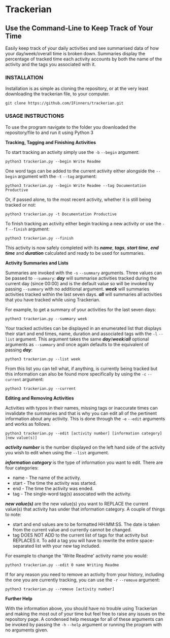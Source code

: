 # Trackerian
## Use the Command-Line to Keep Track of Your Time
Easily keep track of your daily activities and see summarised data of how your day/week/overall time is broken down. Summaries display the percentage of tracked time each activity accounts by both the name of the activity and the tags you associated with it.

### INSTALLATION
Installation is as simple as cloning the repository, or at the very least downloading the trackerian file, to your computer.

    git clone https://github.com/IFinners/trackerian.git

### USAGE INSTRUCTIONS
To use the program navigate to the folder you downloaded the repository/file to and run it using Python 3


**Tracking, Tagging and Finishing Activities**

To start tracking an activity simply use the `-b` `--begin` argument:

    python3 trackerian.py --begin Write Readme

One word tags can be added to the current activity either alongside the `--begin` argument with the `-t` `--tag` argument:

    python3 trackerian.py --begin Write Readme --tag Documentation Productive

Or, if passed alone, to the most recent activity, whether it is still being tracked or not:

    python3 trackerian.py -t Documentation Productive

To finish tracking an activity either begin tracking a new activity or use the `-f` `--finish` argument:

    python3 trackerian.py --finish

This activity is now safely completed with its **_name_**, **_tags_**, **_start time_**, **_end time_** and **_duration_** calculated and ready to be used for summaries.

**Activity Summaries and Lists**

Summaries are invoked with the `-s` `--summary` arguments. Three values can be passed to `--summary`:
**_day_** will summarise activities tracked during the current day (since 00:00) and is the default value so will be invoked by passing `--summary` with no additional argument.
**_week_** will summaries activities tracked within the last seven days.
**_all_** will summaries all activities that you have tracked while using Trackerian.

For example, to get a summary of your activities for the last seven days:

    python3 trackerian.py --summary week

Your tracked activities can be displayed in an enumerated list that displays their start and end times, name, duration and associated tags with the `-l` `--list` argument. This argument takes the same **_day_**/**_week_**/**_all_** optional arguments as `--summary` and once again defaults to the equivalent of passing **_day_**:
    
    python3 trackerian.py --list week

From this list you can tell what, if anything, is currently being tracked but this information can also be found more specifically by using the `-c` `--current` argument:

    python3 trackerian.py --current

**Editing and Removing Activities**

Activities with typos in their names, missing tags or inaccurate times can invalidate the summaries and that is why you can edit all of the pertinent information about any activity. This is done through the `-e` `--edit` arguments and works as follows.

    python3 trackerian.py --edit [activity number] [information category] [new value(s)]
    
**_activity number_** is the number displayed on the left hand side of the activity you wish to edit when using the `--list` argument. 

**_information category_** is the type of information you want to edit. There are four categories:
* name - The name of the activity.
* start - The time the activity was started. 
* end - The time the activity was ended.
* tag - The single-word tag(s) associated with the activity. 

**_new value(s)_** are the new value(s) you want to REPLACE the current value(s) that activity has under that information category. A couple of things to note:
* start and end values are to be formatted HH:MM:SS. The date is taken from the current value and currently cannot be changed.
* tag DOES NOT ADD to the current list of tags for that activity but REPLACES it. To add a tag you will have to rewrite the entire space-separated list with your new tag included.

For example to change the 'Write Readme' activity name you would:

    python3 trackerian.py --edit 0 name Writing Readme

If for any reason you need to remove an activity from your history, including the one you are currently tracking, you can use the `-r` `--remove` argument:

    python3 trackerian.py --remove [activity number]

**Further Help**

With the information above, you should have no trouble using Trackerian and making the most out of your time but feel free to raise any issues on the repository page. A condensed help message for all of these arguments can be invoked by passing the `-h` `--help` argument or running the program with no arguments given.
